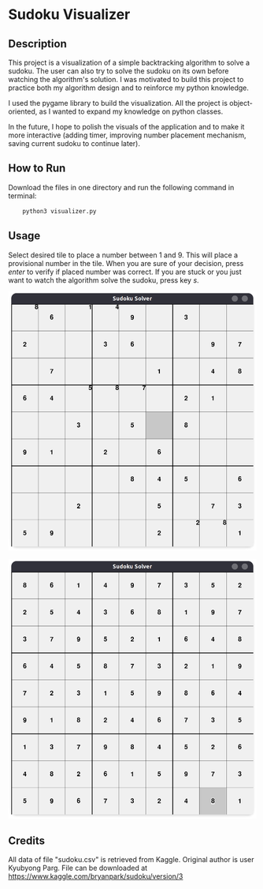 # Sudoku Visualizer

## Description 

This project is a visualization of a simple backtracking algorithm to solve a sudoku. The user can also try to solve the sudoku on its own before watching the algorithm's solution. I was motivated to build this project to practice both my algorithm design and to reinforce my python knowledge. 

I used the pygame library to build the visualization. All the project is object-oriented, as I wanted to expand my knowledge on python classes.

In the future, I hope to polish the visuals of the application and to make it more interactive (adding timer, improving number placement mechanism, saving current sudoku to continue later).

## How to Run

Download the files in one directory and run the following command in terminal:

```bash
    python3 visualizer.py
```

## Usage
Select desired tile to place a number between 1 and 9. This will place a provisional number in the tile. When you are sure of your decision, press *enter* to verify if placed number was correct. If you are stuck or you just want to watch the algorithm solve the sudoku, press key *s*.

![Unsolved Soduku](assets/images/unsolved_sudoku.png)

![Solved Sudoku](assets/images/solved_sudoku.png)

## Credits
All data of file "sudoku.csv" is retrieved from Kaggle. Original author is user Kyubyong Parg. File can be downloaded at
https://www.kaggle.com/bryanpark/sudoku/version/3
